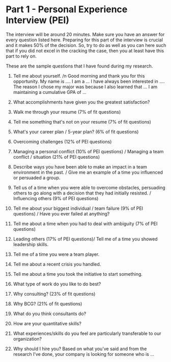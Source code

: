 <h1> Part 1 - Personal Experience Interview (PEI) </h1>

<p> The interview will be around 20 minutes.
Make sure you have an answer for every question listed here. 
Preparing for this part of the interview is crucial and it makes 50% of the decision. 
So, try to do as well as you can here such that if you did not excel in the cracking the case, 
then you at least have this part to rely on. </p>

<p> These are the sample questions that I have found during my research. </p>

1.	Tell me about yourself. /n
Good morning and thank you for this opportunity. My name is ....
I am a ... I have always been interested in ....  The reason I chose my major was because 
I also learned that ... I am maintaining a cumulative GPA of ... 

2.	What accomplishments have given you the greatest satisfaction?

3.	Walk me through your resume (7% of fit questions)

4.	Tell me something that's not on your resume (7% of fit questions)

5.	What's your career plan / 5-year plan? (6% of fit questions)

6.	Overcoming challenges (12% of PEI questions)

7.	Managing a personal conflict (10% of PEI questions) / Managing a team conflict / situation (21% of PEI questions)

8.	Describe ways you have been able to make an impact in a team environment in the past. / Give me an example of a time you influenced or persuaded a group.

9.	Tell us of a time when you were able to overcome obstacles, persuading others to go along with a decision that they had initially resisted. / Influencing others (9% of PEI questions)

10.	Tell me about your biggest individual / team failure (9% of PEI questions) / Have you ever failed at anything? 
  
11.	Tell me about a time when you had to deal with ambiguity (7% of PEI questions)

12.	Leading others (17% of PEI questions)/ Tell me of a time you showed leadership skills.

13.	Tell me of a time you were a team player.

14.	Tell me about a recent crisis you handled.

15.	Tell me about a time you took the initiative to start something.

16.	What type of work do you like to do best?

17.	Why consulting? (23% of fit questions)

18.	Why BCG? (21% of fit questions)

19.	What do you think consultants do?

20.	How are your quantitative skills?

21.	What experiences/skills do you feel are particularly transferable to our organization?

22.	Why should I hire you?
Based on what you’ve said and from the research I’ve done, your company is looking for someone who is ...
